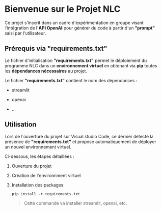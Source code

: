 # Bienvenue sur le Projet NLC

Ce projet s'inscrit dans un cadre d'expérimentation en groupe visant l'intégration de l'**API OpenAI** pour générer du code à partir d'un **"prompt"** saisi par l'utilisateur.

## Prérequis via "requirements.txt"

Le fichier d'initialisation **"requirements.txt"** permet le déploiement du programme NLC dans un **environnement virtuel** en obtenant via **pip** toutes les **dépendances nécessaires** au projet.

Le fichier **"requirements.txt"** contient le nom des dépendances :

- streamlit

- openai

- ...

  
## Utilisation

Lors de l'ouverture du projet sur Visual studio Code, ce dernier détecte la présence de **"requirements.txt"** et propose automatiquement de déployer un nouvel environnement virtuel.

Ci-dessous, les étapes détaillées :

1. Ouverture du projet

2. Création de l'environnment virtuel

3. Installation des packages
	```
	pip install -r requirements.txt
	```
	> Cette commande va installer streamlit, openai, etc.
 